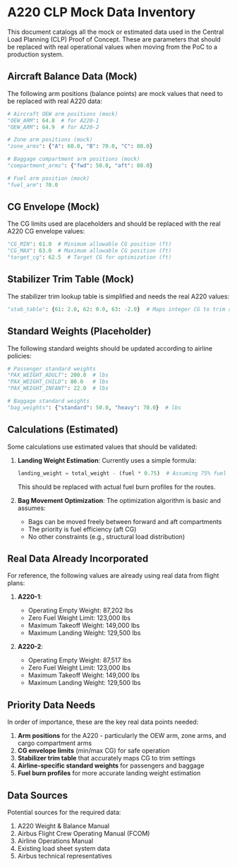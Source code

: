 # A220 CLP Mock Data Inventory

This document catalogs all the mock or estimated data used in the Central Load Planning (CLP) Proof of Concept. These are parameters that should be replaced with real operational values when moving from the PoC to a production system.

## Aircraft Balance Data (Mock)

The following arm positions (balance points) are mock values that need to be replaced with real A220 data:

```python
# Aircraft OEW arm positions (mock)
"OEW_ARM": 64.8  # for A220-1
"OEW_ARM": 64.9  # for A220-2

# Zone arm positions (mock)
"zone_arms": {"A": 60.0, "B": 70.0, "C": 80.0}

# Baggage compartment arm positions (mock)
"compartment_arms": {"fwd": 50.0, "aft": 80.0}

# Fuel arm position (mock)
"fuel_arm": 70.0
```

## CG Envelope (Mock)

The CG limits used are placeholders and should be replaced with the real A220 CG envelope values:

```python
"CG_MIN": 61.0  # Minimum allowable CG position (ft)
"CG_MAX": 63.0  # Maximum allowable CG position (ft)
"target_cg": 62.5  # Target CG for optimization (ft)
```

## Stabilizer Trim Table (Mock)

The stabilizer trim lookup table is simplified and needs the real A220 values:

```python
"stab_table": {61: 2.0, 62: 0.0, 63: -2.0}  # Maps integer CG to trim angle
```

## Standard Weights (Placeholder)

The following standard weights should be updated according to airline policies:

```python
# Passenger standard weights
"PAX_WEIGHT_ADULT": 200.0  # lbs
"PAX_WEIGHT_CHILD": 80.0   # lbs
"PAX_WEIGHT_INFANT": 22.0  # lbs

# Baggage standard weights
"bag_weights": {"standard": 50.0, "heavy": 70.0}  # lbs
```

## Calculations (Estimated)

Some calculations use estimated values that should be validated:

1. **Landing Weight Estimation**: Currently uses a simple formula:
   ```python
   landing_weight = total_weight - (fuel * 0.75)  # Assuming 75% fuel burn
   ```
   This should be replaced with actual fuel burn profiles for the routes.

2. **Bag Movement Optimization**: The optimization algorithm is basic and assumes:
   - Bags can be moved freely between forward and aft compartments 
   - The priority is fuel efficiency (aft CG)
   - No other constraints (e.g., structural load distribution)

## Real Data Already Incorporated

For reference, the following values are already using real data from flight plans:

1. **A220-1**:
   - Operating Empty Weight: 87,202 lbs
   - Zero Fuel Weight Limit: 123,000 lbs
   - Maximum Takeoff Weight: 149,000 lbs
   - Maximum Landing Weight: 129,500 lbs

2. **A220-2**:
   - Operating Empty Weight: 87,517 lbs
   - Zero Fuel Weight Limit: 123,000 lbs
   - Maximum Takeoff Weight: 149,000 lbs
   - Maximum Landing Weight: 129,500 lbs

## Priority Data Needs

In order of importance, these are the key real data points needed:

1. **Arm positions** for the A220 - particularly the OEW arm, zone arms, and cargo compartment arms
2. **CG envelope limits** (min/max CG) for safe operation
3. **Stabilizer trim table** that accurately maps CG to trim settings
4. **Airline-specific standard weights** for passengers and baggage
5. **Fuel burn profiles** for more accurate landing weight estimation

## Data Sources

Potential sources for the required data:

1. A220 Weight & Balance Manual
2. Airbus Flight Crew Operating Manual (FCOM)
3. Airline Operations Manual
4. Existing load sheet system data
5. Airbus technical representatives 